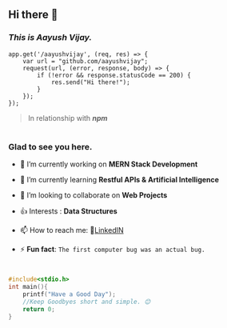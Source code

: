 ## Hi there 👋
### _This is Aayush Vijay._

```node
app.get('/aayushvijay', (req, res) => {
    var url = "github.com/aayushvijay";
    request(url, (error, response, body) => {
        if (!error && response.statusCode == 200) {
            res.send("Hi there!");
        }
    });
});
```
>In relationship with **_npm_**
#

### Glad to see you here.

- 🔭 I’m currently working on **MERN Stack Development**
- 🌱 I’m currently learning **Restful APIs & Artificial Intelligence**
- 👯 I’m looking to collaborate on **Web Projects**
- 👍 Interests : **Data Structures**
- 📫 How to reach me: 🔗[LinkedIN](https://www.linkedin.com/in/aayush-vijay-60b4b9155/)

- ⚡ **Fun fact**: 
      `The first computer bug was an actual bug.`

#

###
```C
#include<stdio.h>
int main(){
    printf("Have a Good Day");
    //Keep Goodbyes short and simple. 😊 
    return 0;
}
```
